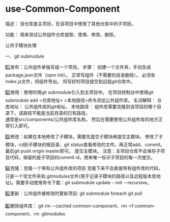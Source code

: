 # use-Common-Component

描述： 该仓库是主项目，在该项目中使用了其他仓库中的子项目。

功能： 用来测试公共组件仓库提取、使用、修改、删除。

公共子模块处理

一、git submodule

1️⃣发布：公共组件单独写成一个项目。
步骤：
创建一个文件夹，手动生成package.json文件（npm init）。
正常写组件（不需要的目录删除）。
必须有index.js文件，将组件导出。
将写好的项目提交到远程git仓库中。

2️⃣使用：使用时用git submodule引入到主项目中。
在项目控制台中使用git submodule add <仓库地址> <本地路径>命令添加公共组件库。
名词解释： 仓库地址： 公共组件库的git地址。
     本地路径： 组件库需要克隆到该项目的哪个目录下，该路径不能是当前目录的已有路径。  
     通常是src/components/公共组件库名称。
然后在需要使用公共组件库的地方正常引入即可。

3️⃣修改：如果在本地修改了子模块，需要先提交子模块再提交主模块。
修改了子模块，cd到子模块的根目录，git status查看修改的文件。再正常add、commit。最后git push origin master即可。
提交主模块。
注意：主项目仓库不会保存子项目代码，保留的是子项目的commit id，用来唯一标识子项目的每一次提交。

4️⃣克隆：克隆一个带有公共组件库的项目
克隆下来不会直接带有组件库的代码，只是一个空文件夹和.gitmodules文件(用于记录子模块的路径以及远程版本库地址)。需要手动使用命令下载：git submodule update --init --recursive。

5️⃣更新：公共组件被修改时更新项目: git submodule foreach git pull

6️⃣删除组件库： git rm --cached common-component、rm -rf common-component、rm .gitmodules
